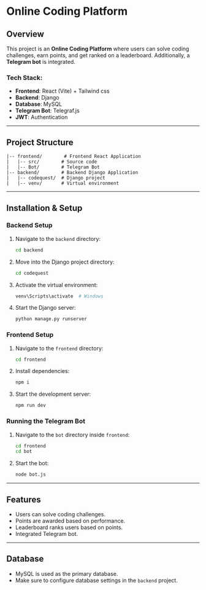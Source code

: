 # Online Coding Platform

## Overview
This project is an **Online Coding Platform** where users can solve coding challenges, earn points, and get ranked on a leaderboard. Additionally, a **Telegram bot** is integrated.

### Tech Stack:
- **Frontend**: React (Vite) + Tailwind css
- **Backend**: Django
- **Database**: MySQL
- **Telegram Bot**: Telegraf.js
- **JWT**: Authentication

---


## Project Structure
```
|-- frontend/        # Frontend React Application
|   |-- src/        # Source code
|   |-- Bot/        # Telegram Bot
|-- backend/        # Backend Django Application
|   |-- codequest/  # Django project
|   |-- venv/       # Virtual environment
```

---

## Installation & Setup

### Backend Setup
1. Navigate to the `backend` directory:
   ```sh
   cd backend
   ```
2. Move into the Django project directory:
   ```sh
   cd codequest
   ```
3. Activate the virtual environment:
   ```sh
   venv\Scripts\activate  # Windows
   ```
4. Start the Django server:
   ```sh
   python manage.py runserver
   ```

### Frontend Setup
1. Navigate to the `frontend` directory:
   ```sh
   cd frontend
   ```
2. Install dependencies:
   ```sh
   npm i
   ```
3. Start the development server:
   ```sh
   npm run dev
   ```

### Running the Telegram Bot
1. Navigate to the `bot` directory inside `frontend`:
   ```sh
   cd frontend
   cd bot
   ```
2. Start the bot:
   ```sh
   node bot.js
   ```

---

## Features
- Users can solve coding challenges.
- Points are awarded based on performance.
- Leaderboard ranks users based on points.
- Integrated Telegram bot.

---

## Database
- MySQL is used as the primary database.
- Make sure to configure database settings in the `backend` project.




